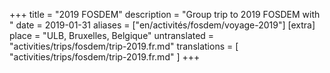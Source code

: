 +++
title = "2019 FOSDEM"
description = "Group trip to 2019 FOSDEM with "
date = 2019-01-31
aliases = ["en/activités/fosdem/voyage-2019"]
[extra]
place = "ULB, Bruxelles, Belgique"
untranslated = "activities/trips/fosdem/trip-2019.fr.md"
translations = [
    "activities/trips/fosdem/trip-2019.fr.md"
]
+++
